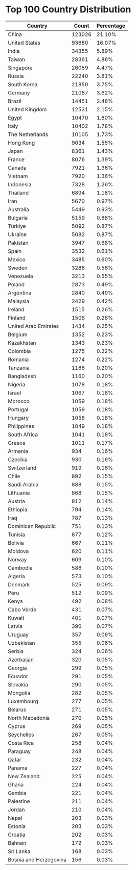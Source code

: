 # Top 100 Country Distribution
| Country | Count | Percentage |
|----|----|----|
| China | 123026 | 21.10% |
| United States | 93680 | 16.07% |
| India | 34355 | 5.89% |
| Taiwan | 28361 | 4.86% |
| Singapore | 26059 | 4.47% |
| Russia | 22240 | 3.81% |
| South Korea | 21850 | 3.75% |
| Germany | 21087 | 3.62% |
| Brazil | 14451 | 2.48% |
| United Kingdom | 12531 | 2.15% |
| Egypt | 10470 | 1.80% |
| Italy | 10402 | 1.78% |
| The Netherlands | 10105 | 1.73% |
| Hong Kong | 9034 | 1.55% |
| Japan | 8361 | 1.43% |
| France | 8076 | 1.39% |
| Canada | 7921 | 1.36% |
| Vietnam | 7920 | 1.36% |
| Indonesia | 7328 | 1.26% |
| Thailand | 6894 | 1.18% |
| Iran | 5670 | 0.97% |
| Australia | 5449 | 0.93% |
| Bulgaria | 5159 | 0.88% |
| Türkiye | 5092 | 0.87% |
| Ukraine | 5082 | 0.87% |
| Pakistan | 3947 | 0.68% |
| Spain | 3532 | 0.61% |
| Mexico | 3485 | 0.60% |
| Sweden | 3286 | 0.56% |
| Venezuela | 3213 | 0.55% |
| Poland | 2873 | 0.49% |
| Argentina | 2840 | 0.49% |
| Malaysia | 2429 | 0.42% |
| Ireland | 1515 | 0.26% |
| Finland | 1506 | 0.26% |
| United Arab Emirates | 1434 | 0.25% |
| Belgium | 1352 | 0.23% |
| Kazakhstan | 1343 | 0.23% |
| Colombia | 1275 | 0.22% |
| Romania | 1274 | 0.22% |
| Tanzania | 1168 | 0.20% |
| Bangladesh | 1160 | 0.20% |
| Nigeria | 1078 | 0.18% |
| Israel | 1067 | 0.18% |
| Morocco | 1059 | 0.18% |
| Portugal | 1059 | 0.18% |
| Hungary | 1058 | 0.18% |
| Philippines | 1049 | 0.18% |
| South Africa | 1041 | 0.18% |
| Greece | 1011 | 0.17% |
| Armenia | 934 | 0.16% |
| Czechia | 930 | 0.16% |
| Switzerland | 919 | 0.16% |
| Chile | 892 | 0.15% |
| Saudi Arabia | 888 | 0.15% |
| Lithuania | 868 | 0.15% |
| Austria | 812 | 0.14% |
| Ethiopia | 794 | 0.14% |
| Iraq | 787 | 0.13% |
| Dominican Republic | 751 | 0.13% |
| Tunisia | 677 | 0.12% |
| Bolivia | 667 | 0.11% |
| Moldova | 620 | 0.11% |
| Norway | 609 | 0.10% |
| Cambodia | 586 | 0.10% |
| Algeria | 573 | 0.10% |
| Denmark | 525 | 0.09% |
| Peru | 512 | 0.09% |
| Kenya | 492 | 0.08% |
| Cabo Verde | 431 | 0.07% |
| Kuwait | 401 | 0.07% |
| Latvia | 390 | 0.07% |
| Uruguay | 357 | 0.06% |
| Uzbekistan | 355 | 0.06% |
| Serbia | 324 | 0.06% |
| Azerbaijan | 320 | 0.05% |
| Georgia | 299 | 0.05% |
| Ecuador | 291 | 0.05% |
| Slovakia | 290 | 0.05% |
| Mongolia | 282 | 0.05% |
| Luxembourg | 277 | 0.05% |
| Belarus | 271 | 0.05% |
| North Macedonia | 270 | 0.05% |
| Cyprus | 269 | 0.05% |
| Seychelles | 267 | 0.05% |
| Costa Rica | 258 | 0.04% |
| Paraguay | 248 | 0.04% |
| Qatar | 232 | 0.04% |
| Panama | 227 | 0.04% |
| New Zealand | 225 | 0.04% |
| Ghana | 224 | 0.04% |
| Gambia | 221 | 0.04% |
| Palestine | 211 | 0.04% |
| Jordan | 210 | 0.04% |
| Nepal | 203 | 0.03% |
| Estonia | 203 | 0.03% |
| Croatia | 202 | 0.03% |
| Bahrain | 172 | 0.03% |
| Sri Lanka | 168 | 0.03% |
| Bosnia and Herzegovina | 156 | 0.03% |
